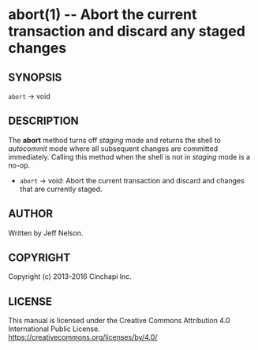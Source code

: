 abort(1) -- Abort the current transaction and discard any staged changes
========================================================================

## SYNOPSIS

`abort` -> void<br />

## DESCRIPTION
The **abort** method turns off *staging* mode and returns the shell to
*autocommit* mode where all subsequent changes are committed immediately. Calling this method when the shell is not in *staging* mode is a no-op.

  * `abort` -> void:
    Abort the current transaction and discard and changes that are currently staged.

## AUTHOR
Written by Jeff Nelson.

## COPYRIGHT
Copyright (c) 2013-2016 Cinchapi Inc.

## LICENSE
This manual is licensed under the Creative Commons Attribution 4.0 International Public License. <br />
https://creativecommons.org/licenses/by/4.0/
